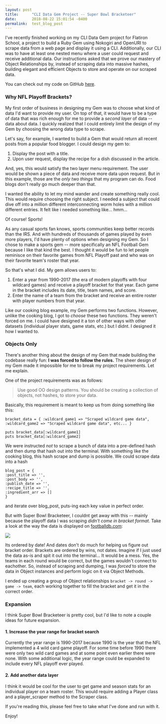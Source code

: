```yaml
---
layout: post
title:      "CLI Data Gem Project -- Super Bowl Bracketeer"
date:       2018-08-22 15:01:54 -0400
permalink:  test_blog_post
---
```



I've recently finished working on my CLI Data Gem project for Flatiron School, a project to build a Ruby Gem using Nokogiri and OpenURI to scrape data from a web page and display it using a CLI.  Additionally, our CLI was to have at least one nested menu where a user could request and receive additional data. Our instructions asked that we prove our mastery of Object Relationships by, instead of scraping data into massive hashes, building elegant and efficient Objects to store and operate on our scraped data.

You can check out my code on GitHub [here](https://github.com/jadamduff/sb_bracketeer).

### Why NFL Playoff Brackets?

My first order of business in designing my Gem was to choose what kind of data I'd want to provide my user. On top of that, it would have to be a type of data that was rich enough for me to provide a <i>second layer</i> of data -- data about data. I quickly realized that I could entirely limit the design of my Gem by choosing the wrong data type to scrape.

Let's say, for example, I wanted to build a Gem that would return all recent posts from a popular food blogger.  I could design my gem to:

1. Display the post with a title.
2. Upon user request, display the recipe for a dish discussed in the article.

And, yes, this would satisfy the two layer menu requirement.  The user would be shown a piece of data and receive more data upon request.  But in this example, those are the *only two things* that my program can do.  Food blogs don't really go much deeper than that.

I wanted the ability to let my mind wander and create something really cool. This would require choosing the right subject. I needed a subject that could dive off into a million different interconnecting worm holes with a million different entries.  It felt like i needed something like... hmm...

Of course! Sports!

As any casual sports fan knows, sports communities keep better records than the IRS.  And with hundreds of thousands of games played by even more players, I'd have plenty of options when designing my Gem.  So I chose to make a sports gem -- more specifically an NFL Football Gem because I like that kind the best. I thought it would be fun to let people reminisce on their favorite games from NFL Playoff past and who was on their favorite team's roster that year.

So that's what I did.  My gem allows users to:

1. Enter a year from 1990-2017 (the era of modern playoffs with four wildcard games) and receive a playoff bracket for that year. Each game in the bracket includes its date, title, team names, and score.
2. Enter the name of a team from the bracket and receive an entire roster with player numbers from that year.

Like our cooking blog example, my Gem performs two functions. However, unlike the cooking blog, I got to *choose* these two functions. They weren't forced on me. I could have designed it a ton of other ways with other datasets (individual player stats, game stats, etc.) but I didnt. I designed it how I wanted to.

### Objects Only

There's another thing about the design of my Gem that made building the codebase really fun: **I was forced to follow the rules.** The sheer design of my Gem made it impossible for me to break my project requirements. Let me explain.

One of the project requirements was as follows:

> Use good OO design patterns. You should be creating a collection of objects, not hashes, to store your data.

Basically, this requirement is meant to keep us from doing something like this:

```
bracket_data = { :wildcard_game1 => "Scraped wildcard game data", :wildcard_game2 => "Scraped wildcard game data", etc... }

puts bracket_data[:wildcard_game1]
puts bracket_data[:wildcard_game2]
```

We were instructed *not* to scrape a bunch of data into a pre-defined hash and then dump that hash out into the terminal. With something like the cooking blog, this hash scrape and dump is possible. We could scrape data into a hash

```
blog_post = {
:post_title => '',
:post_body => '',
:publish_date => '',
:recipe_title => '',
:ingredient_arr => []
}
```

and iterate over blog_post, puts-ing each key value in perfect order.

But with Super Bowl Bracketeer, I couldnt get away with this -- mainly because the playoff data I was scraping *didn't come in bracket format*.  Take a look at the way the data is displayed on [footballdb.com](https://www.footballdb.com/):

![](https://i.imgur.com/EhTSZJx.png)

Its ordered by date! And dates don't do much for helping us figure out bracket order.  Brackets are ordered by wins, not dates.  Imagine if I just used the data as-is and spit it out into the terminal... It would be a mess.  Yes, the teams in each round would be correct, but the games wouldn't connect to eachother. So, instead of scraping and dumping, I was *forced* to store the data in Object instances and perform logic on it via Object Methods.

I ended up creating a group of Object relationships `bracket -> round -> game -> team`, each working together to fill the bracket and get it in the correct order.

### Expansion

I think Super Bowl Bracketeer is pretty cool, but I'd like to note a couple ideas for future expansion.

#### 1. Increase the year range for bracket search

Currently the year range is 1990-2017 because 1990 is the year that the NFL implemented a 4 wild card game playoff. For some time before 1990 there were only two wild card games and at some point even earlier there were none.  With some additional logic, the year range could be expanded to include every NFL playoff ever played.

#### 2. Add another data layer

I think it would be cool for the user to get game and season stats for an individual player on a team roster.  This would require adding a Player class and a player_scraper method to the Scraper class.


If you're reading this, please feel free to take what I've done and run with it.

Enjoy!
